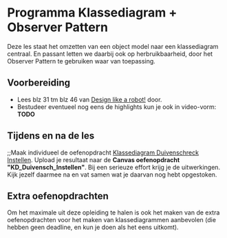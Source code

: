 # Programma Klassediagram + Observer Pattern

Deze les staat het omzetten van een object model naar een klassediagram centraal. En passant letten we daarbij ook op herbruikbaarheid, door het Observer Pattern te gebruiken waar van toepassing.

## Voorbereiding
- Lees blz 31 tm blz 46 van [Design like a robot!](../../onderwijsmateriaal/readers/Design%20Like%20a%20Robot!.pdf) door.
- Bestudeer eventueel nog eens de highlights kun je ook in video-vorm: **TODO**

## Tijdens en na de les
;;Maak individueel de oefenopdracht [Klassediagram Duivenschreck Instellen](../../onderwijsmateriaal/opdrachten/oefenopdrachten/klassediagram-duivenschreck-instellen/klassediagram-duivenschreck-instellen.md). Upload je resultaat naar de **Canvas oefenopdracht "KD_Duivensch_Instellen"**. Bij een serieuze effort krijg je de uitwerkingen. Kijk jezelf daarmee na en vat samen wat je daarvan nog hebt opgestoken.

## Extra oefenopdrachten
Om het maximale uit deze opleiding te halen is ook het maken van de extra oefenopdrachten voor het maken van klassediagrammen aanbevolen (die hebben geen deadline, en kun je doen als het eens uitkomt).
